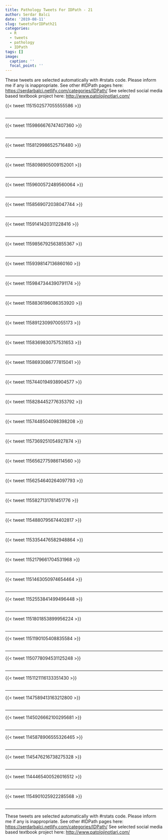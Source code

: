 ```yaml
---
title: Pathology Tweets For IDPath - 21
author: Serdar Balci
date: '2019-08-11'
slug: tweetsForIDPath21
categories:
  - R
  - tweets
  - pathology
  - IDPath
tags: []
image:
  caption: ''
  focal_point: ''
---
```



These tweets are selected automatically with #rstats code. Please inform me if any is inappropriate.
See other #IDPath pages here: https://serdarbalci.netlify.com/categories/IDPath/ 
See selected social media based textbook project here: http://www.patolojinotlari.com/

{{< tweet 1151502577055555586 >}}
<br>
<br>
<hr>
{{< tweet 1159866676747407360 >}}
<br>
<br>
<hr>
{{< tweet 1158129986525716480 >}}
<br>
<br>
<hr>
{{< tweet 1158098905009152001 >}}
<br>
<br>
<hr>
{{< tweet 1159600572489560064 >}}
<br>
<br>
<hr>
{{< tweet 1158569072038047744 >}}
<br>
<br>
<hr>
{{< tweet 1159141420311228416 >}}
<br>
<br>
<hr>
{{< tweet 1159856792563855367 >}}
<br>
<br>
<hr>
{{< tweet 1159398147136860160 >}}
<br>
<br>
<hr>
{{< tweet 1159847344390791174 >}}
<br>
<br>
<hr>
{{< tweet 1158836196086353920 >}}
<br>
<br>
<hr>
{{< tweet 1158912309970055173 >}}
<br>
<br>
<hr>
{{< tweet 1158369830757531653 >}}
<br>
<br>
<hr>
{{< tweet 1158693086777815041 >}}
<br>
<br>
<hr>
{{< tweet 1157440194938904577 >}}
<br>
<br>
<hr>
{{< tweet 1158284452776353792 >}}
<br>
<br>
<hr>
{{< tweet 1157448504098398208 >}}
<br>
<br>
<hr>
{{< tweet 1157369251054927874 >}}
<br>
<br>
<hr>
{{< tweet 1156562775986114560 >}}
<br>
<br>
<hr>
{{< tweet 1156254640264097793 >}}
<br>
<br>
<hr>
{{< tweet 1155827131781451776 >}}
<br>
<br>
<hr>
{{< tweet 1154880795674402817 >}}
<br>
<br>
<hr>
{{< tweet 1153354476582948864 >}}
<br>
<br>
<hr>
{{< tweet 1152179661704531968 >}}
<br>
<br>
<hr>
{{< tweet 1151463050974654464 >}}
<br>
<br>
<hr>
{{< tweet 1152553841499496448 >}}
<br>
<br>
<hr>
{{< tweet 1151801853899956224 >}}
<br>
<br>
<hr>
{{< tweet 1151190105408835584 >}}
<br>
<br>
<hr>
{{< tweet 1150778094531125248 >}}
<br>
<br>
<hr>
{{< tweet 1151121116133351430 >}}
<br>
<br>
<hr>
{{< tweet 1147589413163212800 >}}
<br>
<br>
<hr>
{{< tweet 1145026662100295681 >}}
<br>
<br>
<hr>
{{< tweet 1145878906555326465 >}}
<br>
<br>
<hr>
{{< tweet 1145476216738275328 >}}
<br>
<br>
<hr>
{{< tweet 1144465400526016512 >}}
<br>
<br>
<hr>
{{< tweet 1154901025922285568 >}}
<br>
<br>
<hr>


These tweets are selected automatically with #rstats code. Please inform me if any is inappropriate.
See other #IDPath pages here: https://serdarbalci.netlify.com/categories/IDPath/ 
See selected social media based textbook project here: http://www.patolojinotlari.com/

